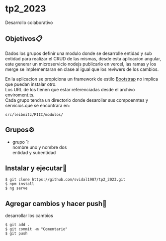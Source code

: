 # tp2_2023
Desarrollo colaborativo

## Objetivos📋
Dados los grupos definir una modulo donde se desarrolle entidad y sub entidad para realizar el CRUD de las mismas, desde esta aplicacion angular, este generar  un microservicio nodejs publicarlo en vercel, las ramas y los merge se implementaran en clase al igual que los reviwers de los cambios.
  
En la aplicacion se propiciona un framework de estilo [Bootstrap](https://getbootstrap.com/) no implica que puedan instalar otro.  
Los URL de los tienen que estar referenciadas desde el archivo enviroment.ts.  
Cada grupo tendra un directorio donde desarollar sus compoenntes y servicios.que se encontrara en:  

```
src/leibnitz/PIII/modulos/
```

## Grupos⚙️
* grupo 1:    
nombre uno y nombre dos   
entidad y subentidad   


## Instalar y ejecutar🔧
```
$ git clone https://github.com/svidal1987/tp2_2023.git
$ npm install
$ ng serve
```
## Agregar cambios y hacer push🔧
desarrollar los cambios

```
$ git add .
$ git commit -m "Comentario"
$ git push
```

